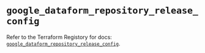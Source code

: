 # `google_dataform_repository_release_config`

Refer to the Terraform Registory for docs: [`google_dataform_repository_release_config`](https://registry.terraform.io/providers/hashicorp/google-beta/4.79.0/docs/resources/google_dataform_repository_release_config).
